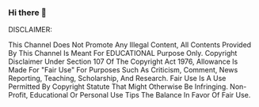 ### Hi there 👋
DISCLAIMER:

This Channel Does Not Promote Any Illegal Content, 
All Contents Provided By This Channel Is Meant For EDUCATIONAL Purpose Only. Copyright Disclaimer Under Section 107 Of The Copyright Act 1976, 
Allowance Is Made For "Fair Use" For Purposes Such As Criticism, Comment, 
News Reporting, Teaching, Scholarship, And Research. 
Fair Use Is A Use Permitted By Copyright Statute That Might Otherwise Be Infringing. Non-Profit, Educational Or Personal Use Tips The Balance In Favor Of Fair Use.
<!--
**RAJANGAMR/RAJANGAMR** is a ✨ _special_ ✨ repository because its `README.md` (this file) appears on your GitHub profile.

Here are some ideas to get you started:

- 🔭 I’m currently working on ...
- 🌱 I’m currently learning ...
- 👯 I’m looking to collaborate on ...
- 🤔 I’m looking for help with ...
- 💬 Ask me about ...
- 📫 How to reach me: ...
- 😄 Pronouns: ...
- ⚡ Fun fact: ...
-->
